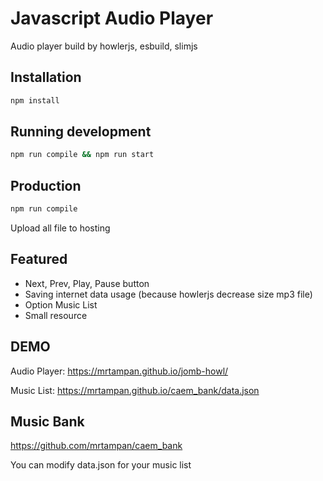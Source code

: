 # Javascript Audio Player

Audio player build by howlerjs, esbuild, slimjs

## Installation

```bash
npm install

```

## Running development

```bash
npm run compile && npm run start

```

## Production

```bash
npm run compile

```

Upload all file to hosting

## Featured

- Next, Prev, Play, Pause button
- Saving internet data usage (because howlerjs decrease size mp3 file)
- Option Music List
- Small resource

## DEMO

Audio Player: https://mrtampan.github.io/jomb-howl/

Music List: https://mrtampan.github.io/caem_bank/data.json

## Music Bank

https://github.com/mrtampan/caem_bank

You can modify data.json for your music list
